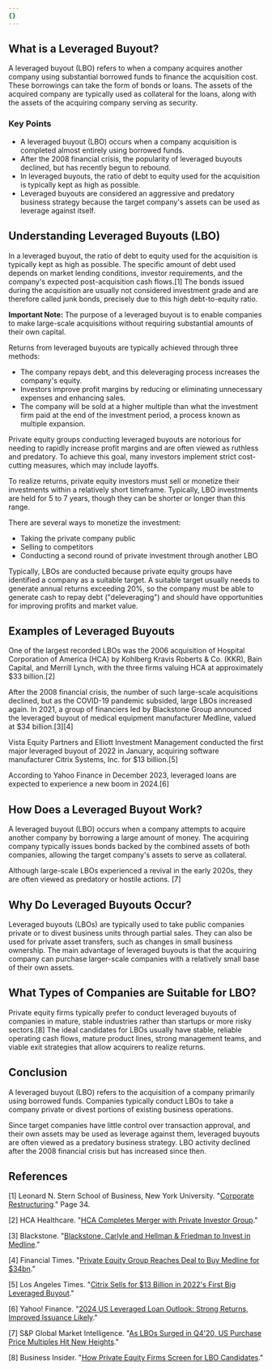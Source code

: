 ```yaml
---
{}
---
```


## What is a Leveraged Buyout?

A leveraged buyout (LBO) refers to when a company acquires another company using substantial borrowed funds to finance the acquisition cost. These borrowings can take the form of bonds or loans. The assets of the acquired company are typically used as collateral for the loans, along with the assets of the acquiring company serving as security.

### Key Points

- A leveraged buyout (LBO) occurs when a company acquisition is completed almost entirely using borrowed funds.
- After the 2008 financial crisis, the popularity of leveraged buyouts declined, but has recently begun to rebound.
- In leveraged buyouts, the ratio of debt to equity used for the acquisition is typically kept as high as possible.
- Leveraged buyouts are considered an aggressive and predatory business strategy because the target company's assets can be used as leverage against itself.

## Understanding Leveraged Buyouts (LBO)

In a leveraged buyout, the ratio of debt to equity used for the acquisition is typically kept as high as possible. The specific amount of debt used depends on market lending conditions, investor requirements, and the company's expected post-acquisition cash flows.[1] The bonds issued during the acquisition are usually not considered investment grade and are therefore called junk bonds, precisely due to this high debt-to-equity ratio.

**Important Note:** The purpose of a leveraged buyout is to enable companies to make large-scale acquisitions without requiring substantial amounts of their own capital.

Returns from leveraged buyouts are typically achieved through three methods:

- The company repays debt, and this deleveraging process increases the company's equity.
- Investors improve profit margins by reducing or eliminating unnecessary expenses and enhancing sales.
- The company will be sold at a higher multiple than what the investment firm paid at the end of the investment period, a process known as multiple expansion.

Private equity groups conducting leveraged buyouts are notorious for needing to rapidly increase profit margins and are often viewed as ruthless and predatory. To achieve this goal, many investors implement strict cost-cutting measures, which may include layoffs.

To realize returns, private equity investors must sell or monetize their investments within a relatively short timeframe. Typically, LBO investments are held for 5 to 7 years, though they can be shorter or longer than this range.

There are several ways to monetize the investment:

- Taking the private company public
- Selling to competitors
- Conducting a second round of private investment through another LBO

Typically, LBOs are conducted because private equity groups have identified a company as a suitable target. A suitable target usually needs to generate annual returns exceeding 20%, so the company must be able to generate cash to repay debt ("deleveraging") and should have opportunities for improving profits and market value.

## Examples of Leveraged Buyouts

One of the largest recorded LBOs was the 2006 acquisition of Hospital Corporation of America (HCA) by Kohlberg Kravis Roberts & Co. (KKR), Bain Capital, and Merrill Lynch, with the three firms valuing HCA at approximately $33 billion.[2]

After the 2008 financial crisis, the number of such large-scale acquisitions declined, but as the COVID-19 pandemic subsided, large LBOs increased again. In 2021, a group of financiers led by Blackstone Group announced the leveraged buyout of medical equipment manufacturer Medline, valued at $34 billion.[3][4]

Vista Equity Partners and Elliott Investment Management conducted the first major leveraged buyout of 2022 in January, acquiring software manufacturer Citrix Systems, Inc. for $13 billion.[5]

According to Yahoo Finance in December 2023, leveraged loans are expected to experience a new boom in 2024.[6]

## How Does a Leveraged Buyout Work?

A leveraged buyout (LBO) occurs when a company attempts to acquire another company by borrowing a large amount of money. The acquiring company typically issues bonds backed by the combined assets of both companies, allowing the target company's assets to serve as collateral.

Although large-scale LBOs experienced a revival in the early 2020s, they are often viewed as predatory or hostile actions. [7]

## Why Do Leveraged Buyouts Occur?

Leveraged buyouts (LBOs) are typically used to take public companies private or to divest business units through partial sales. They can also be used for private asset transfers, such as changes in small business ownership. The main advantage of leveraged buyouts is that the acquiring company can purchase larger-scale companies with a relatively small base of their own assets.

## What Types of Companies are Suitable for LBO?

Private equity firms typically prefer to conduct leveraged buyouts of companies in mature, stable industries rather than startups or more risky sectors.[8] The ideal candidates for LBOs usually have stable, reliable operating cash flows, mature product lines, strong management teams, and viable exit strategies that allow acquirers to realize returns.

## Conclusion

A leveraged buyout (LBO) refers to the acquisition of a company primarily using borrowed funds. Companies typically conduct LBOs to take a company private or divest portions of existing business operations.

Since target companies have little control over transaction approval, and their own assets may be used as leverage against them, leveraged buyouts are often viewed as a predatory business strategy. LBO activity declined after the 2008 financial crisis but has increased since then.

## References

[1] Leonard N. Stern School of Business, New York University. "[Corporate Restructuring](https://pages.stern.nyu.edu/~ealtman/5-%20Restructuring&Theory.pdf)." Page 34.

[2] HCA Healthcare. "[HCA Completes Merger with Private Investor Group](https://investor.hcahealthcare.com/news/news-details/2006/HCA-Completes-Merger-With-Private-Investor-Group/default.aspx)."

[3] Blackstone. "[Blackstone, Carlyle and Hellman & Friedman to Invest in Medline](https://www.blackstone.com/press-releases/article/blackstone-carlyle-and-hellman-friedman-to-invest-in-medline/)."

[4] Financial Times. "[Private Equity Group Reaches Deal to Buy Medline for $34bn](https://www.ft.com/content/3993dcba-4cbc-4564-a22e-8c36992589b2).”

[5] Los Angeles Times. "[Citrix Sells for $13 Billion in 2022's First Big Leveraged Buyout](https://www.latimes.com/business/story/2022-01-31/citrix-elliott-vista)."

[6] Yahoo! Finance. "[2024 US Leveraged Loan Outlook: Strong Returns, Improved Issuance Likely](https://finance.yahoo.com/news/2024-us-leveraged-loan-outlook-000000564.html)."

[7] S&P Global Market Intelligence. "[As LBOs Surged in Q4'20, US Purchase Price Multiples Hit New Heights](https://www.spglobal.com/marketintelligence/en/news-insights/latest-news-headlines/as-lbos-surged-in-q4-20-us-purchase-price-multiples-hit-new-heights-62227223)."

[8] Business Insider. "[How Private Equity Firms Screen for LBO Candidates](https://www.businessinsider.com/how-private-equity-screens-for-lbo-candidates-2011-10)."